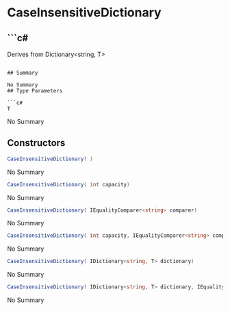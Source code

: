 # CaseInsensitiveDictionary<T>

## ```c#
Derives from Dictionary<string, T>
```

## Summary

No Summary
## Type Parameters

```c#
T
```
No Summary
## Constructors

```c#
CaseInsensitiveDictionary( ) 
```
No Summary
```c#
CaseInsensitiveDictionary( int capacity) 
```
No Summary
```c#
CaseInsensitiveDictionary( IEqualityComparer<string> comparer) 
```
No Summary
```c#
CaseInsensitiveDictionary( int capacity, IEqualityComparer<string> comparer) 
```
No Summary
```c#
CaseInsensitiveDictionary( IDictionary<string, T> dictionary) 
```
No Summary
```c#
CaseInsensitiveDictionary( IDictionary<string, T> dictionary, IEqualityComparer<string> comparer) 
```
No Summary
